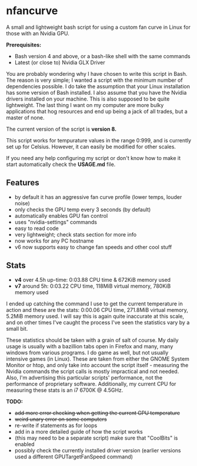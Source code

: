 # nfancurve
A small and lightweight bash script for using a custom fan curve in Linux for those with an Nvidia GPU.

**Prerequisites:**
- Bash version 4 and above, or a bash-like shell with the same commands
- Latest (or close to) Nvidia GLX Driver

You are probably wondering why I have chosen to write this script in Bash. The reason is very simple; I wanted a script with the minimum number of dependencies possible. I do take the assumption that your Linux installation has some version of Bash installed. I also assume that you have the Nvidia drivers installed on your machine.
This is also supposed to be quite lightweight. The last thing I want on my computer are more bulky applications that hog resources and end up being a jack of all trades, but a master of none.

The current version of the script is **version 8.**

This script works for tempurature values in the range 0:999, and is currently set up for Celsius. However, it can easily be modified for other scales.

If you need any help configuring my script or don't know how to make it start automatically check the **USAGE.md** file.

## Features
- by default it has an aggressive fan curve profile (lower temps, louder noise)
- only checks the GPU temp every 3 seconds (by default)
- automatically enables GPU fan control
- uses "nvidia-settings" commands
- easy to read code
- very lightweight; check stats section for more info
- now works for any PC hostname
- v6 now supports easy to change fan speeds and other cool stuff

## Stats
- **v4** over 4.5h up-time: 0:03.88 CPU time & 672KiB memory used
- **v7** around 5h: 0:03.22 CPU time, 118MiB virtual memory, 780KiB memory used

I ended up catching the command I use to get the current temperature in action and these are the stats: 0:00.06 CPU time, 271.8MiB virtual memory, 5.2MiB memory used. I will say this is again quite inaccurate at this scale, and on other times I've caught the process I've seen the statistics vary by a small bit.

These statistics should be taken with a grain of salt of course. My daily usage is usually with a bazillion tabs open in Firefox and many, many windows from various programs. I do game as well, but not usually intensive games (in Linux). These are taken from either the GNOME System Monitor or htop, and only take into account the script itself - measuring the Nvidia commands the script calls is mostly impractical and not needed. Also, I'm advertising this particular scripts' performance, not the performance of proprietary software. Additionally, my current CPU for measuring these stats is an i7 6700K @ 4.5GHz.


**TODO:**
- ~~add more error checking when getting the current GPU temperature~~
- ~~weird unary error on some computers~~
- re-write if statements as for loops
- add in a more detailed guide of how the script works
- (this may need to be a separate script) make sure that "CoolBits" is enabled
- possibly check the currently installed driver version (earlier versions used a different GPUTargetFanSpeed command)
